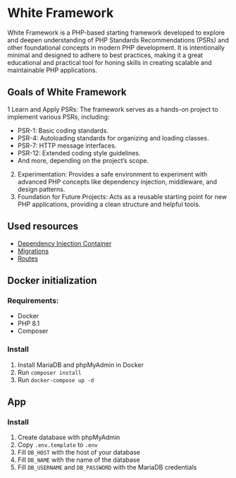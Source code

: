 # White Framework
White Framework is a PHP-based starting framework developed to explore and deepen understanding of PHP Standards Recommendations (PSRs) and other foundational concepts in modern PHP development. It is intentionally minimal and designed to adhere to best practices, making it a great educational and practical tool for honing skills in creating scalable and maintainable PHP applications.

## Goals of White Framework

1 Learn and Apply PSRs: The framework serves as a hands-on project to implement various PSRs, including:
- PSR-1: Basic coding standards.
- PSR-4: Autoloading standards for organizing and loading classes.
- PSR-7: HTTP message interfaces.
- PSR-12: Extended coding style guidelines.
- And more, depending on the project’s scope.
2. Experimentation: Provides a safe environment to experiment with advanced PHP concepts like dependency injection, middleware, and design patterns.
3. Foundation for Future Projects: Acts as a reusable starting point for new PHP applications, providing a clean structure and helpful tools.

## Used resources

- [Dependency Injection Container](https://container.thephpleague.com/4.x/)  
- [Migrations](https://book.cakephp.org/migrations/3/en/index.html)
- [Routes](https://route.thephpleague.com/5.x/)

## Docker initialization

### Requirements:

- Docker
- PHP 8.1
- Composer

### Install

1. Install MariaDB and phpMyAdmin in Docker
2. Run `composer install`
3. Run `docker-compose up -d`

## App

### Install

1. Create database with phpMyAdmin
2. Copy `.env.template` to `.env`
3. Fill `DB_HOST` with the host of your database
4. Fill `DB_NAME` with the name of the database
5. Fill `DB_USERNAME` and `DB_PASSWORD` with the MariaDB credentials

